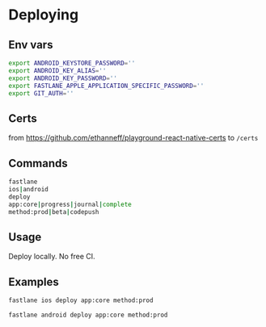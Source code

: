 # Deploying

## Env vars

```sh
export ANDROID_KEYSTORE_PASSWORD=''
export ANDROID_KEY_ALIAS=''
export ANDROID_KEY_PASSWORD=''
export FASTLANE_APPLE_APPLICATION_SPECIFIC_PASSWORD=''
export GIT_AUTH=''
```

## Certs

from https://github.com/ethanneff/playground-react-native-certs to `/certs`

## Commands

```sh
fastlane
ios|android
deploy
app:core|progress|journal|complete
method:prod|beta|codepush
```

## Usage

Deploy locally. No free CI.

## Examples

```sh
fastlane ios deploy app:core method:prod
```

```sh
fastlane android deploy app:core method:prod
```

